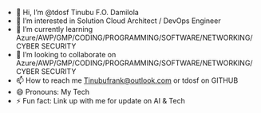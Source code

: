 - 👋 Hi, I’m @tdosf Tinubu F.O. Damilola
- 👀 I’m interested in Solution Cloud Architect / DevOps Engineer  
- 🌱 I’m currently learning Azure/AWP/GMP/CODING/PROGRAMMING/SOFTWARE/NETWORKING/CYBER SECURITY 
- 💞️ I’m looking to collaborate on Azure/AWP/GMP/CODING/PROGRAMMING/SOFTWARE/NETWORKING/CYBER SECURITY
- 📫 How to reach me Tinubufrank@outlook.com or tdosf on GITHUB 
- 😄 Pronouns: My Tech
- ⚡ Fun fact: Link up with me for update on AI & Tech

<!---
tdosf/tdosf is a ✨ special ✨ repository because its `README.md` (this file) appears on your GitHub profile.
You can click the Preview link to take a look at your changes.
--->
